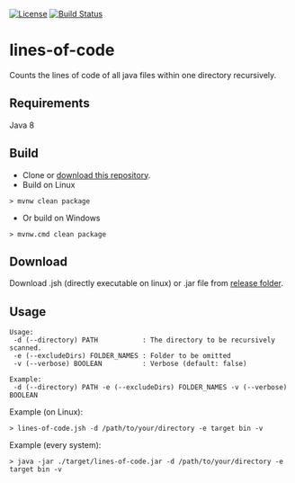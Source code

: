[![License](https://img.shields.io/github/license/mashape/apistatus.svg)](https://choosealicense.com/licenses/mit/)
[![Build Status](https://travis-ci.org/baumato/lines-of-code.png?branch=master)](https://travis-ci.org/baumato/lines-of-code)

# lines-of-code
Counts the lines of code of all java files within one directory recursively.

## Requirements

Java 8

## Build

- Clone or [download this repository](https://github.com/baumato/lines-of-code/archive/master.zip).
- Build on Linux 

```
> mvnw clean package
```
- Or build on Windows

```
> mvnw.cmd clean package
```
## Download

Download .jsh (directly executable on linux) or .jar file from [release folder](https://git.io/v7kjZ).


## Usage

```
Usage:
 -d (--directory) PATH           : The directory to be recursively scanned.
 -e (--excludeDirs) FOLDER_NAMES : Folder to be omitted
 -v (--verbose) BOOLEAN          : Verbose (default: false)

Example:
 -d (--directory) PATH -e (--excludeDirs) FOLDER_NAMES -v (--verbose) BOOLEAN
```

Example (on Linux):

```
> lines-of-code.jsh -d /path/to/your/directory -e target bin -v
```

Example (every system):

```
> java -jar ./target/lines-of-code.jar -d /path/to/your/directory -e target bin -v
```
